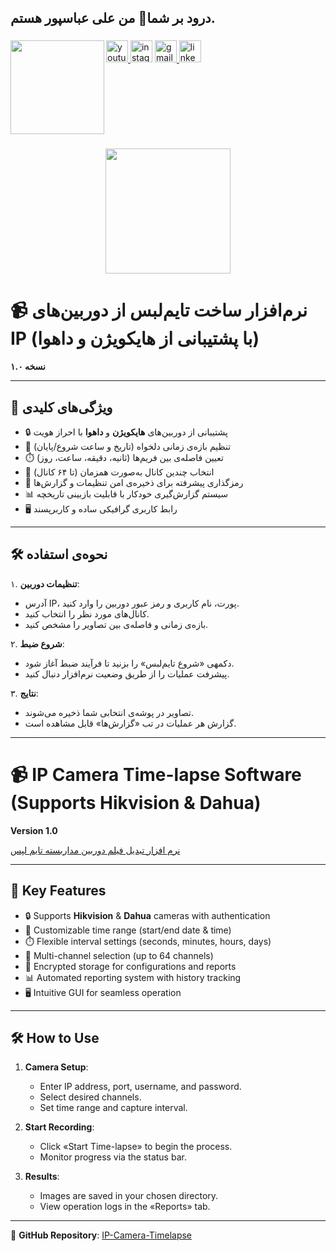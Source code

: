 <h2 align="left">درود بر شما👋 من علی عباسپور هستم.</h2>

###


###

<img align="left" height="150" src="https://intellsoft.ir/wp-content/uploads/2024/04/%D8%B9%D9%84%DB%8C-%D8%B9%D8%A8%D8%A7%D8%B3%D9%BE%D9%88%D8%B1-315x400.jpg"  />

###

<div align="left">
  <a href="https://www.youtube.com/@intellsoft.software" target="_blank">
    <img src="https://img.shields.io/static/v1?message=Youtube&logo=youtube&label=&color=FF0000&logoColor=white&labelColor=&style=for-the-badge" height="35" alt="youtube logo"  />
  </a>
  <img src="https://img.shields.io/static/v1?message=Instagram&logo=instagram&label=&color=E4405F&logoColor=white&labelColor=&style=for-the-badge" height="35" alt="instagram logo"  />
  <a href="4.vip.abbaspor@gmail." target="_blank">
    <img src="https://img.shields.io/static/v1?message=Gmail&logo=gmail&label=&color=D14836&logoColor=white&labelColor=&style=for-the-badge" height="35" alt="gmail logo"  />
  </a>
  <a href="https://www.linkedin.com/in/aliabbaspor/" target="_blank">
    <img src="https://img.shields.io/static/v1?message=LinkedIn&logo=linkedin&label=&color=0077B5&logoColor=white&labelColor=&style=for-the-badge" height="35" alt="linkedin logo"  />
  </a>
</div>

###

<br clear="both">

###

<div align="center">
  <img height="200" src="https://intellsoft.ir/wp-content/uploads/2024/06/%D9%86%D8%B1%D9%85-%D8%A7%D9%81%D8%B2%D8%A7%D8%B1-%D8%AA%D8%A8%D8%AF%DB%8C%D9%84-%D9%81%DB%8C%D9%84%D9%85-%D8%AF%D9%88%D8%B1%D8%A8%DB%8C%D9%86-%D9%85%D8%AF%D8%A7%D8%B1%D8%A8%D8%B3%D8%AA%D9%87-%D8%A8%D9%87-%D8%B9%DA%A9%D8%B3-%D8%AA%D8%A7%DB%8C%D9%85-%D9%84%D9%BE%D8%B3-1.webp"  />
</div>

###

# 📹 نرم‌افزار ساخت تایم‌لبس از دوربین‌های IP (با پشتیبانی از هایکویژن و داهوا)  
**نسخه ۱.۰**  

---

## 🚀 ویژگی‌های کلیدی  
- 🔒 پشتیبانی از دوربین‌های **هایکویژن** و **داهوا** با احراز هویت  
- 📅 تنظیم بازه‌ی زمانی دلخواه (تاریخ و ساعت شروع/پایان)  
- ⏱️ تعیین فاصله‌ی بین فریم‌ها (ثانیه، دقیقه، ساعت، روز)  
- 📸 انتخاب چندین کانال به‌صورت همزمان (تا ۶۴ کانال)  
- 🔐 رمزگذاری پیشرفته برای ذخیره‌ی امن تنظیمات و گزارش‌ها  
- 📊 سیستم گزارش‌گیری خودکار با قابلیت بازبینی تاریخچه  
- 🖥️ رابط کاربری گرافیکی ساده و کاربرپسند  

---

## 🛠️ نحوه‌ی استفاده  
۱. **تنظیمات دوربین**:  
   - آدرس IP، پورت، نام کاربری و رمز عبور دوربین را وارد کنید.  
   - کانال‌های مورد نظر را انتخاب کنید.  
   - بازه‌ی زمانی و فاصله‌ی بین تصاویر را مشخص کنید.  

۲. **شروع ضبط**:  
   - دکمهی «شروع تایم‌لبس» را بزنید تا فرآیند ضبط آغاز شود.  
   - پیشرفت عملیات را از طریق وضعیت نرم‌افزار دنبال کنید.  

۳. **نتایج**:  
   - تصاویر در پوشه‌ی انتخابی شما ذخیره می‌شوند.  
   - گزارش هر عملیات در تب «گزارش‌ها» قابل مشاهده است.  

---

# 📹 IP Camera Time-lapse Software (Supports Hikvision & Dahua)  
**Version 1.0**  

[نرم افزار تبدیل فیلم دوربین مداربسته تایم لپس](https://intellsoft.ir/product/time-lapse-software-with-cctv-playback-film/)  

---

## 🚀 Key Features  
- 🔒 Supports **Hikvision** & **Dahua** cameras with authentication  
- 📅 Customizable time range (start/end date & time)  
- ⏱️ Flexible interval settings (seconds, minutes, hours, days)  
- 📸 Multi-channel selection (up to 64 channels)  
- 🔐 Encrypted storage for configurations and reports  
- 📊 Automated reporting system with history tracking  
- 🖥️ Intuitive GUI for seamless operation  

---

## 🛠️ How to Use  
1. **Camera Setup**:  
   - Enter IP address, port, username, and password.  
   - Select desired channels.  
   - Set time range and capture interval.  

2. **Start Recording**:  
   - Click «Start Time-lapse» to begin the process.  
   - Monitor progress via the status bar.  

3. **Results**:  
   - Images are saved in your chosen directory.  
   - View operation logs in the «Reports» tab.  

---

🔗 **GitHub Repository**: [IP-Camera-Timelapse](https://github.com/intellsoft/time-lapse-software-with-cctv-playback-film)  